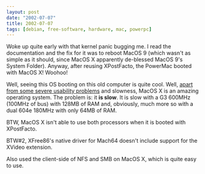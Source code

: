```yaml
---
layout: post
date: "2002-07-07"
title: 2002-07-07
tags: [debian, free-software, hardware, mac, powerpc]
---
```


Woke up quite early with that kernel panic bugging me. I read the
documentation and the fix for it was to reboot MacOS 9 (which
wasn't as simple as it should, since MacOS X apparently de-blessed
MacOS 9's System Folder). Anyway, after reusing XPostFacto, the
PowerMac booted with MacOS X! Woohoo!

Well, seeing this OS booting on this old computer is quite cool.
Well,
[apart from some severe usability problems](http://slashdot.org/comments.pl?sid=33385&cid=3607384)
and slowness, MacOS X is an amazing operating system. The problem
is: it **is slow**. It is slow with a G3 600MHz (100MHz of bus)
with 128MB of RAM and, obviously, much more so with a dual 604e
180MHz with only 64MB of RAM.

BTW, MacOS X isn't able to use both processors when it is booted
with XPostFacto.

BTW\#2, XFree86's native driver for Mach64 doesn't include support
for the XVideo extension.

Also used the client-side of NFS and SMB on MacOS X, which is quite
easy to use.
